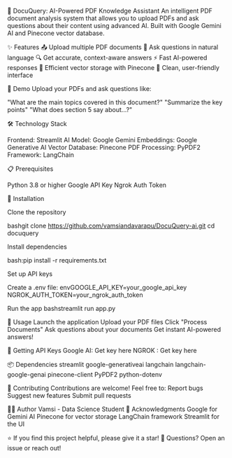 📄 DocuQuery: AI-Powered PDF Knowledge Assistant
An intelligent PDF document analysis system that allows you to upload PDFs and ask questions about their content using advanced AI. Built with Google Gemini AI and Pinecone vector database.

✨ Features
📤 Upload multiple PDF documents
🤖 Ask questions in natural language
🔍 Get accurate, context-aware answers
⚡ Fast AI-powered responses
💾 Efficient vector storage with Pinecone
🎨 Clean, user-friendly interface

🚀 Demo
Upload your PDFs and ask questions like:

"What are the main topics covered in this document?"
"Summarize the key points"
"What does section 5 say about...?"

🛠️ Technology Stack

Frontend: Streamlit
AI Model: Google Gemini
Embeddings: Google Generative AI
Vector Database: Pinecone
PDF Processing: PyPDF2
Framework: LangChain

📋 Prerequisites

Python 3.8 or higher
Google API Key
Ngrok Auth Token

🔧 Installation

Clone the repository

bashgit clone https://github.com/vamsiandavarapu/DocuQuery-ai.git
cd docuquery

Install dependencies

bash:pip install -r requirements.txt


Set up API keys

Create a .env file:
envGOOGLE_API_KEY=your_google_api_key
NGROK_AUTH_TOKEN=your_ngrok_auth_token

Run the app
bashstreamlit run app.py

🎯 Usage
Launch the application
Upload your PDF files
Click "Process Documents"
Ask questions about your documents
Get instant AI-powered answers!

🔑 Getting API Keys
Google AI: Get key here
NGROK    : Get key here

📦 Dependencies
streamlit
google-generativeai
langchain
langchain-google-genai
pinecone-client
PyPDF2
python-dotenv

🤝 Contributing
Contributions are welcome! Feel free to:
Report bugs
Suggest new features
Submit pull requests


👨‍💻 Author
Vamsi - Data Science Student
🙏 Acknowledgments
Google for Gemini AI
Pinecone for vector storage
LangChain framework
Streamlit for the UI


⭐ If you find this project helpful, please give it a star!
📧 Questions? Open an issue or reach out!
